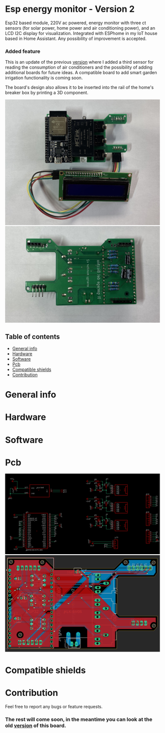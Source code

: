 # Esp energy monitor - Version 2
Esp32 based module, 220V ac powered, energy monitor with three ct sensors (for solar power, home power and air conditioning power), and an LCD I2C display for visualization. Integrated with ESPhome in my IoT house based in Home Assistant.
Any possibility of improvement is accepted.

### Added feature
This is an update of the previous [version](https://github.com/zioCristia/esp-energy-monitor-v1) where I added a third sensor for reading the consumption of air conditioners and the possibility of adding additional boards for future ideas. A compatible board to add smart garden irrigation functionality is coming soon.

The board's design also allows it to be inserted into the rail of the home's breaker box by printing a 3D component.

![alt text](/images/finalPcbTop.jpg)
![alt text](/images/finalPcbBot.jpg)

## Table of contents
* [General info](#general-info)
* [Hardware](#hardware)
* [Software](#software)
* [Pcb](#pcb)
* [Compatible shields](#compatible-shields)
* [Contribution](#contribution)

# General info

# Hardware

# Software

# Pcb
![alt text](/images/circuitSchema.png)
![alt text](/images/pcbLayout.png)

# Compatible shields

# Contribution
Feel free to report any bugs or feature requests.

### The rest will come soon, in the meantime you can look at the old [version](https://github.com/zioCristia/esp-energy-monitor-v1) of this board.
